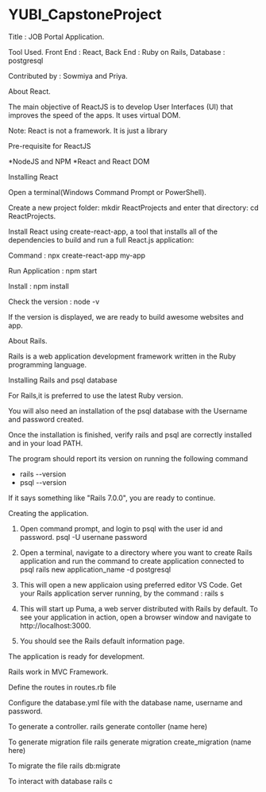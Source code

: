 # YUBI_CapstoneProject

Title : JOB Portal Application.

Tool Used.
   Front End : React, 
   Back End : Ruby on Rails, 
   Database : postgresql

Contributed by : Sowmiya and Priya.

About React.

The main objective of ReactJS is to develop User Interfaces (UI) that improves the speed of the apps. It uses virtual DOM.

Note: React is not a framework. It is just a library

Pre-requisite for ReactJS

*NodeJS and NPM
*React and React DOM
 
Installing React

Open a terminal(Windows Command Prompt or PowerShell).

Create a new project folder: mkdir ReactProjects and enter that directory: cd ReactProjects.

Install React using create-react-app, a tool that installs all of the dependencies to build and run a full React.js application:

 Command : npx create-react-app my-app
 
 Run Application : npm start
 
 Install : npm install 

 Check the version : node -v 
 
 If the version is displayed, we are ready to build awesome websites and app.

About Rails.

Rails is a web application development framework written in the Ruby programming language.

Installing Rails and psql database

 For Rails,it is preferred to use the latest Ruby version. 
 
 You will also need an installation of the psql database with the Username and password created.
 
 Once the installation is finished, verify rails and psql are correctly installed and in your load PATH.
 
 The program should report its version on running the following command
 * rails --version
 * psql --version
 
 If it says something like "Rails 7.0.0", you are ready to continue.
 
 Creating the application.
 
1. Open command prompt, and login to psql with the user id and password.
   psql -U usernane
   password

2. Open a terminal, navigate to a directory where you want to create Rails application and run the command to create application connected to psql
   rails new application_name -d postgresql
   
3. This will open a new applicaion using preferred editor VS Code. Get your Rails application server running, 
by the command : rails s

4. This will start up Puma, a web server distributed with Rails by default. To see your application in action, open a browser window and navigate to http://localhost:3000. 

5.   You should see the Rails default information page.

The application is ready for development.

Rails work in MVC Framework.

Define the routes in routes.rb file

Configure the database.yml file with the database name, username and password.

To generate a controller. 
   rails generate contoller (name here)
   
To generate migration file
   rails generate migration create_migration (name here)
   
To migrate the file
    rails db:migrate
    
To interact with database
    rails c

  

